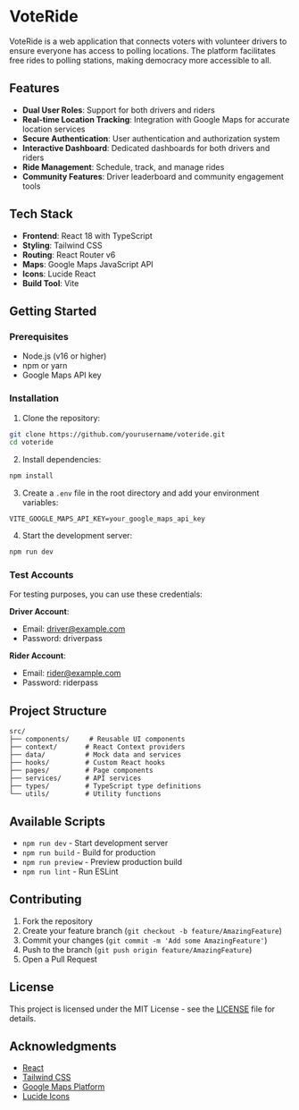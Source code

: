 # VoteRide

VoteRide is a web application that connects voters with volunteer drivers to ensure everyone has access to polling locations. The platform facilitates free rides to polling stations, making democracy more accessible to all.

## Features

- **Dual User Roles**: Support for both drivers and riders
- **Real-time Location Tracking**: Integration with Google Maps for accurate location services
- **Secure Authentication**: User authentication and authorization system
- **Interactive Dashboard**: Dedicated dashboards for both drivers and riders
- **Ride Management**: Schedule, track, and manage rides
- **Community Features**: Driver leaderboard and community engagement tools

## Tech Stack

- **Frontend**: React 18 with TypeScript
- **Styling**: Tailwind CSS
- **Routing**: React Router v6
- **Maps**: Google Maps JavaScript API
- **Icons**: Lucide React
- **Build Tool**: Vite

## Getting Started

### Prerequisites

- Node.js (v16 or higher)
- npm or yarn
- Google Maps API key

### Installation

1. Clone the repository:
```bash
git clone https://github.com/yourusername/voteride.git
cd voteride
```

2. Install dependencies:
```bash
npm install
```

3. Create a `.env` file in the root directory and add your environment variables:
```env
VITE_GOOGLE_MAPS_API_KEY=your_google_maps_api_key
```

4. Start the development server:
```bash
npm run dev
```

### Test Accounts

For testing purposes, you can use these credentials:

**Driver Account**:
- Email: driver@example.com
- Password: driverpass

**Rider Account**:
- Email: rider@example.com
- Password: riderpass

## Project Structure

```
src/
├── components/     # Reusable UI components
├── context/       # React Context providers
├── data/          # Mock data and services
├── hooks/         # Custom React hooks
├── pages/         # Page components
├── services/      # API services
├── types/         # TypeScript type definitions
└── utils/         # Utility functions
```

## Available Scripts

- `npm run dev` - Start development server
- `npm run build` - Build for production
- `npm run preview` - Preview production build
- `npm run lint` - Run ESLint

## Contributing

1. Fork the repository
2. Create your feature branch (`git checkout -b feature/AmazingFeature`)
3. Commit your changes (`git commit -m 'Add some AmazingFeature'`)
4. Push to the branch (`git push origin feature/AmazingFeature`)
5. Open a Pull Request

## License

This project is licensed under the MIT License - see the [LICENSE](LICENSE) file for details.

## Acknowledgments

- [React](https://reactjs.org/)
- [Tailwind CSS](https://tailwindcss.com/)
- [Google Maps Platform](https://developers.google.com/maps)
- [Lucide Icons](https://lucide.dev/)